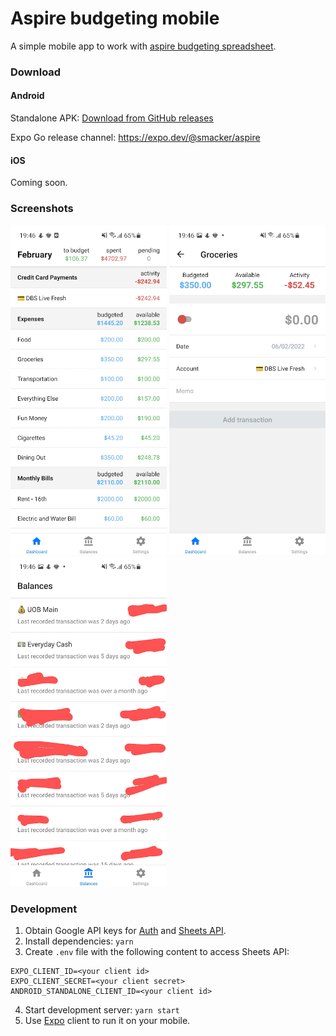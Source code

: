 # Aspire budgeting mobile

A simple mobile app to work with [aspire budgeting spreadsheet](https://aspirebudget.com/).

### Download

#### Android

Standalone APK: [Download from GitHub releases](https://github.com/smacker/aspire-budget/releases)

Expo Go release channel: https://expo.dev/@smacker/aspire

#### iOS

Coming soon.

### Screenshots

<img src="https://raw.githubusercontent.com/smacker/aspire-budget/master/.github/images/Dashboard.png" alt="Dashboard" width="250" /> <img src="https://raw.githubusercontent.com/smacker/aspire-budget/master/.github/images/Add-transaction.png" alt="Add transaction" width="250" /> <img src="https://raw.githubusercontent.com/smacker/aspire-budget/master/.github/images/Balances.png" alt="Balances" width="250" />

### Development

1. Obtain Google API keys for [Auth](https://docs.expo.dev/guides/authentication/#google) and [Sheets API](https://developers.google.com/sheets/api/guides/authorizing).
2. Install dependencies: `yarn`
3. Create `.env` file with the following content to access Sheets API:
```
EXPO_CLIENT_ID=<your client id>
EXPO_CLIENT_SECRET=<your client secret>
ANDROID_STANDALONE_CLIENT_ID=<your client id>
```
4. Start development server: `yarn start`
5. Use [Expo](https://docs.expo.dev/) client to run it on your mobile.
